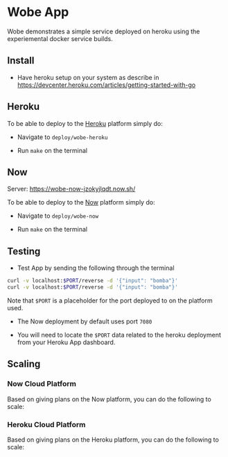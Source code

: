 Wobe App
========

Wobe demonstrates a simple service deployed on heroku using the experiemental docker service builds.

Install
-------

-	Have heroku setup on your system as describe in https://devcenter.heroku.com/articles/getting-started-with-go

Heroku
------

To be able to deploy to the [Heroku](https://heroku.com) platform simply do:

-	Navigate to `deploy/wobe-heroku`

-	Run `make` on the terminal

Now
---

Server: https://wobe-now-jzokyjlqdt.now.sh/

To be able to deploy to the [Now](https://zeit.co/now) platform simply do:

-	Navigate to `deploy/wobe-now`

-	Run `make` on the terminal

Testing
-------

-	Test App by sending the following through the terminal

```bash
curl -v localhost:$PORT/reverse -d '{"input": "bomba"}'
curl -v localhost:$PORT/reverse -d '{"input": "bomba"}'
```

Note that `$PORT` is a placeholder for the port deployed to on the platform used.

-	The Now deployment by default uses port `7080`

-	You will need to locate the `$PORT` data related to the heroku deployment from your Heroku App dashboard.

Scaling
-------

### Now Cloud Platform

Based on giving plans on the Now platform, you can do the following to scale:

### Heroku Cloud Platform

Based on giving plans on the Heroku platform, you can do the following to scale:
